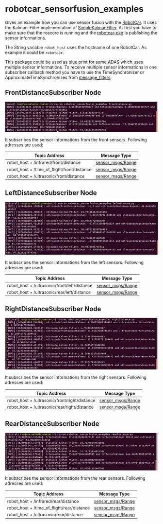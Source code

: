 # robotcar_sensorfusion_examples

Gives an example how you can use sensor fusion with the [RobotCar](https://github.com/Michdo93/robotcar). It uses the Kalman-Filter implementation of [SimpleKalmanFilter](https://github.com/Michdo93/SimpleKalmanFilter-Python). At first you have to make sure that the roscore is running and the [robotcar-pkg](https://github.com/Michdo93/robotcar-pkg) is publishing the sensor informations.

The String variable `robot_host` uses the hostname of one RobotCar. As example it could be `robotcar`.

This package could be used as blue print for some ADAS which uses multiple sensor informations. To receive multiple sensor informations in one subscriber callback method you have to use the TimeSynchronizer or ApproximateTimeSynchronizes from [message_filters](http://wiki.ros.org/message_filters).

## FrontDistanceSubscriber Node

![FrontDistanceSubscriber](https://raw.githubusercontent.com/Michdo93/robotcar_sensorfusion_examples/master/frontDistance.JPG)

It subscribes the sensor informations from the front sensors. Following adresses are used:

|                 Topic Address                |      Message Type   |
|--------------------------------------------- | --------------------|
|robot_host + /infrared/front/distance         | [sensor_msgs/Range](http://docs.ros.org/en/api/sensor_msgs/html/msg/Range.html)  |
|robot_host + /time_of_flight/front/distance   | [sensor_msgs/Range](http://docs.ros.org/en/api/sensor_msgs/html/msg/Range.html)  |
|robot_host + /ultrasonic/front/distance       | [sensor_msgs/Range](http://docs.ros.org/en/api/sensor_msgs/html/msg/Range.html)  |

## LeftDistanceSubscriber Node

![LeftDistanceSubscriber](https://raw.githubusercontent.com/Michdo93/robotcar_sensorfusion_examples/master/leftDistance.JPG)

It subscribes the sensor informations from the left sensors. Following adresses are used:

|                 Topic Address                |      Message Type   |
|--------------------------------------------- | --------------------|
|robot_host + /ultrasonic/front/left/distance  | [sensor_msgs/Range](http://docs.ros.org/en/api/sensor_msgs/html/msg/Range.html)  |
|robot_host + /ultrasonic/rear/left/distance   | [sensor_msgs/Range](http://docs.ros.org/en/api/sensor_msgs/html/msg/Range.html)  |

## RightDistanceSubscriber Node

![RightDistanceSubscriber](https://raw.githubusercontent.com/Michdo93/robotcar_sensorfusion_examples/master/rightDistance.JPG)

It subscribes the sensor informations from the right sensors. Following adresses are used:


|                 Topic Address                |      Message Type   |
|--------------------------------------------- | --------------------|
|robot_host + /ultrasonic/front/right/distance | [sensor_msgs/Range](http://docs.ros.org/en/api/sensor_msgs/html/msg/Range.html)  |
|robot_host + /ultrasonic/rear/right/distance  | [sensor_msgs/Range](http://docs.ros.org/en/api/sensor_msgs/html/msg/Range.html)  |

## RearDistanceSubscriber Node

![RearDistanceSubscriber](https://raw.githubusercontent.com/Michdo93/robotcar_sensorfusion_examples/master/rearDistance.JPG)

It subscribes the sensor informations from the rear sensors. Following adresses are used:


|                 Topic Address                |      Message Type   |
|--------------------------------------------- | --------------------|
|robot_host + /infrared/rear/distance          | [sensor_msgs/Range](http://docs.ros.org/en/api/sensor_msgs/html/msg/Range.html)  |
|robot_host + /time_of_flight/rear/distance    | [sensor_msgs/Range](http://docs.ros.org/en/api/sensor_msgs/html/msg/Range.html)  |
|robot_host + /ultrasonic/rear/distance        | [sensor_msgs/Range](http://docs.ros.org/en/api/sensor_msgs/html/msg/Range.html)  |
